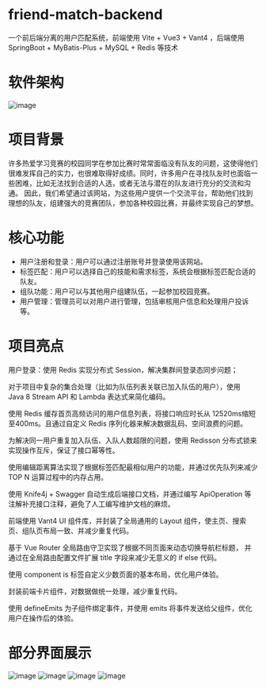# friend-match-backend
一个前后端分离的用户匹配系统，前端使用 Vite + Vue3 + Vant4 ，后端使用 SpringBoot + MyBatis-Plus + MySQL + Redis 等技术
# 软件架构
![image](https://github.com/axdmdYJ/friend-match-backend/assets/121956515/2cd9fa50-8f8a-42a0-8514-69cc1a2def00)
# 项目背景
许多热爱学习竞赛的校园同学在参加比赛时常常面临没有队友的问题，这使得他们很难发挥自己的实力，也很难取得好成绩。同时，许多用户在寻找队友时也面临一些困难，比如无法找到合适的人选，或者无法与潜在的队友进行充分的交流和沟通。
因此，我们希望通过该网站，为这些用户提供一个交流平台，帮助他们找到理想的队友，组建强大的竞赛团队，参加各种校园比赛，并最终实现自己的梦想。

# 核心功能
+ 用户注册和登录：用户可以通过注册账号并登录使用该网站。
+ 标签匹配：用户可以选择自己的技能和需求标签，系统会根据标签匹配合适的队友。
+ 组队功能：用户可以与其他用户组建队伍，一起参加校园竞赛。
+ 用户管理：管理员可以对用户进行管理，包括审核用户信息和处理用户投诉等。

# 项目亮点
用户登录：使用 Redis 实现分布式 Session，解决集群间登录态同步问题；

对于项目中复杂的集合处理（比如为队伍列表关联已加入队伍的用户），使用 Java 8 Stream API 和 Lambda 表达式来简化编码。

使用 Redis 缓存首页高频访问的用户信息列表，将接口响应时长从 12520ms缩短至400ms。且通过自定义 Redis 序列化器来解决数据乱码、空间浪费的问题。

为解决同一用户重复加入队伍、入队人数超限的问题，使用 Redisson 分布式锁来实现操作互斥，保证了接口幂等性。

使用编辑距离算法实现了根据标签匹配最相似用户的功能，并通过优先队列来减少 TOP N 运算过程中的内存占用。

使用 Knife4j + Swagger 自动生成后端接口文档，并通过编写 ApiOperation 等注解补充接口注释，避免了人工编写维护文档的麻烦。

前端使用 Vant4 UI 组件库，并封装了全局通用的 Layout 组件，使主页、搜索页、组队页布局一致、并减少重复代码。

基于 Vue Router 全局路由守卫实现了根据不同页面来动态切换导航栏标题， 并通过在全局路由配置文件扩展 title 字段来减少无意义的 if else 代码。

使用 component is 标签自定义少数页面的基本布局，优化用户体验。

封装前端卡片组件，对数据做统一处理，减少重复代码。

使用 defineEmits 为子组件绑定事件，并使用 emits 将事件发送给父组件，优化用户在操作后的体验。

# 部分界面展示
![image](https://github.com/axdmdYJ/friend-match-backend/assets/121956515/b07db026-4497-4ce2-bbf4-31e4d086c53b)
![image](https://github.com/axdmdYJ/friend-match-backend/assets/121956515/bfbef15d-ede1-4f5f-aa9a-f099438f4a95)
![image](https://github.com/axdmdYJ/friend-match-backend/assets/121956515/1045662f-efa1-4735-ad24-b163643b8c7f)
![image](https://github.com/axdmdYJ/friend-match-backend/assets/121956515/970ec964-f9f7-4649-a8c6-722ee3e48ea3)



